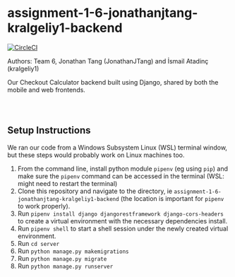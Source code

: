 # assignment-1-6-jonathanjtang-kralgeliy1-backend

[![CircleCI](https://circleci.com/gh/csc301-fall-2020/assignment-1-6-jonathanjtang-kralgeliy1-backend.svg?style=shield&circle-token=899863b30b6a235f3c5cc66bc7ace386ddc8ff88)](https://app.circleci.com/pipelines/github/csc301-fall-2020/assignment-1-6-jonathanjtang-kralgeliy1-backend)

Authors: Team 6, Jonathan Tang (JonathanJTang) and İsmail Atadinç (kralgeliy1)

Our Checkout Calculator backend built using Django, shared by both the mobile and web frontends.

` `  
` `  
## Setup Instructions
We ran our code from a Windows Subsystem Linux (WSL) terminal window, but these steps would probably work on Linux machines too.
1. From the command line, install python module `pipenv` (eg using `pip`) and make sure the `pipenv` command can be accessed in the terminal (WSL: might need to restart the terminal)
2. Clone this repository and navigate to the directory, ie `assignment-1-6-jonathanjtang-kralgeliy1-backend` (the location is important for `pipenv` to work properly).
3. Run `pipenv install django djangorestframework django-cors-headers` to create a virtual environment with the necessary dependencies install.
4. Run `pipenv shell` to start a shell session under the newly created virtual environment.
5. Run `cd server`
6. Run `python manage.py makemigrations`
7. Run `python manage.py migrate`
8. Run `python manage.py runserver`